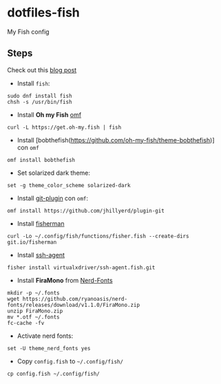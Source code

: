 # dotfiles-fish
My Fish config

## Steps
Check out this [blog post](https://blog.devopscomplete.com/fishing-with-bob-the-fish-2decd3a2f87)

- Install `fish`:

```
sudo dnf install fish
chsh -s /usr/bin/fish
```
- Install **Oh my Fish** [omf](https://github.com/oh-my-fish/oh-my-fish)

```
curl -L https://get.oh-my.fish | fish
```

- Install [bobthefish(https://github.com/oh-my-fish/theme-bobthefish)] con `omf`

```
omf install bobthefish
```

- Set solarized dark theme:
```
set -g theme_color_scheme solarized-dark
```

- Install [git-plugin](https://github.com/jhillyerd/plugin-git) con `omf`:

```
omf install https://github.com/jhillyerd/plugin-git
```

- Install [fisherman](https://github.com/fisherman/fisherman/wiki/Espa%C3%B1ol)

```
curl -Lo ~/.config/fish/functions/fisher.fish --create-dirs git.io/fisherman
```

- Install [ssh-agent](https://github.com/virtualxdriver/ssh-agent.fish)

```
fisher install virtualxdriver/ssh-agent.fish.git
```

- Install **FiraMono** from [Nerd-Fonts](https://github.com/ryanoasis/nerd-fonts)

```
mkdir -p ~/.fonts
wget https://github.com/ryanoasis/nerd-fonts/releases/download/v1.1.0/FiraMono.zip
unzip FiraMono.zip
mv *.otf ~/.fonts
fc-cache -fv
```
- Activate nerd fonts:
```
set -U theme_nerd_fonts yes

```
- Copy `config.fish` to `~/.config/fish/`

```
cp config.fish ~/.config/fish/
```
